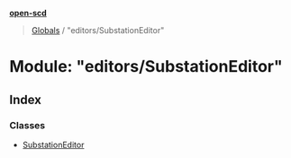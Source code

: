 **[open-scd](../README.md)**

> [Globals](../globals.md) / "editors/SubstationEditor"

# Module: "editors/SubstationEditor"

## Index

### Classes

* [SubstationEditor](../classes/_editors_substationeditor_.substationeditor.md)
